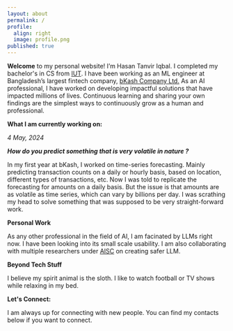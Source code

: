 ```yaml
---
layout: about
permalink: /
profile:
  align: right
  image: profile.png
published: true
---
```

<!-- Hello, This is Tanvir.  -->

<!-- **Tanvir, ML Engineer and Enthusiast** -->
**Welcome**
to my personal website! I’m Hasan Tanvir Iqbal. I completed my bachelor's in CS from <a href='http://www.iutoic-dhaka.edu/'>IUT</a>. I have been working as an ML engineer at Bangladesh’s largest fintech company, <a href='https://www.bkash.com/en'>bKash Company Ltd.</a> As an AI professional, I have worked on developing impactful solutions that have impacted millions of lives. Continuous learning and sharing your own findings are the simplest ways to continuously grow as a human and professional.

**What I am currently working on:**

*4 May, 2024*

__*How do you predict something that is very volatile in nature ?*__

In my first year at bKash, I worked on time-series forecasting. Mainly predicting transaction counts on a daily or hourly basis, based on location, different types of transactions, etc. Now I was told to replicate the forecasting for amounts on a daily basis. But the issue is that amounts are as volatile as time series, which can vary by billions per day. I was scrathing my head to solve something that was supposed to be very straight-forward work.

**Personal Work**

As any other professional in the field of AI, I am facinated by LLMs right now. I have been looking into its small scale usability. I am also collaborating with multiple researchers under <a href='https://aisafety.camp/'>AISC</a> on creating safer LLM.

**Beyond Tech Stuff**

I believe my spirit animal is the sloth. I like to watch football or TV shows while relaxing in my bed.

**Let's Connect:**

I am always up for connecting with new people. You can find my contacts below if you want to connect.

<!-- 
**Educational Journey:**

My adventure into the world of technology began with my pursuit of a Computer Science degree, equipped with a solid foundation in software development, algorithms, and problem-solving. My love for learning was ignited during this academic journey, and I've carried it with me throughout my professional career.

**Machine Learning Enthusiast:**

After completing my formal education, I embarked on a journey to explore the endless possibilities of machine learning. I was drawn to its potential to transform industries and make a profound impact on our daily lives. As a Machine Learning Engineer, I've had the privilege of working on a diverse range of projects, from natural language processing and computer vision to recommendation systems and predictive analytics.

My daily work involves turning complex data into actionable insights and building models that drive intelligent decision-making. I'm dedicated to staying up-to-date with the latest advancements in the field, which allows me to deliver cutting-edge solutions to the challenges I encounter.

**A Love for Learning:**

In my spare time, I'm not only a technology enthusiast but also a lifelong learner. I'm an avid consumer of knowledge and always on the lookout for the next exciting development in the world of machine learning. Whether it's through research papers, online courses, or engaging in discussions with fellow enthusiasts, I'm continually expanding my understanding of the field.

**Beyond the Code:**

While I find immense satisfaction in my work, I believe in the importance of maintaining a balanced life. In my downtime, I like to travel and get lost in nature and when I am not doing that, I unwind by indulging in either sports or TV shows.

**Let's Connect:**

I'm always eager to connect with fellow enthusiasts, experts, and anyone interested in the fascinating world of machine learning. Whether you want to discuss the latest trends, collaborate on a project, or simply chat about your favorite anime series, feel free to reach out. I'm excited to connect with you and share our experiences and insights.

Thank you for visiting my portfolio website. I hope you find inspiration and valuable insights here, and I look forward to our potential collaborations and conversations. -->